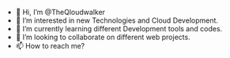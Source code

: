 - 👋 Hi, I’m @TheQloudwalker
- 👀 I’m interested in new Technologies and Cloud Development.
- 🌱 I’m currently learning different Development tools and codes. 
- 💞️ I’m looking to collaborate on different web projects. 
- 📫 How to reach me? 

<!---
TheQloudwalker/TheQloudwalker is a ✨ special ✨ repository because its `README.md` (this file) appears on your GitHub profile.
You can click the Preview link to take a look at your changes.
--->
